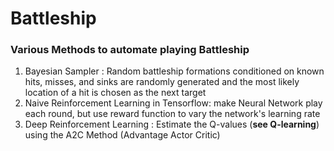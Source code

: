# Battleship
### Various Methods to automate playing Battleship

1. Bayesian Sampler : Random battleship formations conditioned on known hits, misses, and sinks are randomly generated and the most likely location of a hit is chosen as the next target
2. Naive Reinforcement Learning in Tensorflow: make Neural Network play each round, but use reward function to vary the network's learning rate
3. Deep Reinforcement Learning : Estimate the Q-values (**see Q-learning**) using the A2C Method (Advantage Actor Critic)
